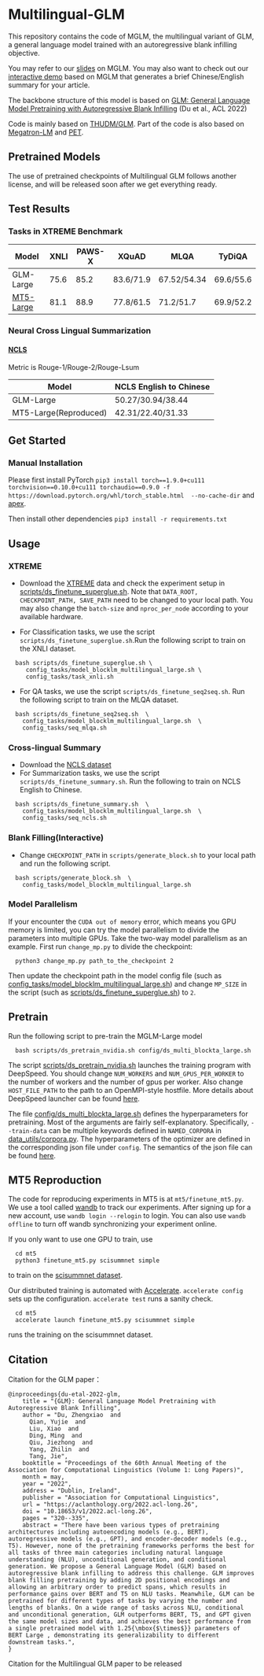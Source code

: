 # Multilingual-GLM
This repository contains the code of MGLM, the multilingual variant of GLM, a general language model trained with an autoregressive blank infilling objective. 

You may refer to our [slides](https://github.com/truthbutcher/studymaterials/blob/main/MultiGLM.pdf) on MGLM. You may also want to check out our [interactive demo](https://www.sci-brain.cn/innovations/multilingual_big_model) based on MGLM that generates a brief Chinese/English summary for your article.

The backbone structure of this model is based on [GLM: General Language Model Pretraining with Autoregressive Blank Infilling](https://aclanthology.org/2022.acl-long.26/) (Du et al., ACL 2022) 

Code is mainly based on [THUDM/GLM](https://github.com/THUDM/GLM). Part of the code is also based on [Megatron-LM](https://github.com/NVIDIA/Megatron-LM) and [PET](https://github.com/timoschick/pet).

## Pretrained Models
<!--
Here are the download links to our

[Pretrained Checkpoint](https://static.aminer.cn/misc/MultiGLM/1B/pretrained.pt) (13.9 GB)

[Finetuned All-to-Chinese Summarizer Checkpoint](https://static.aminer.cn/misc/MultiGLM/1B/summarizer_zh.pt) (2.0 GB)

[Model Configuration File](https://static.aminer.cn/misc/MultiGLM/1B/model_blocklm_multilingual_large.sh)

[Multilingual Tokenizer](https://static.aminer.cn/misc/MultiGLM/1B/mglm250k/mglm250k-uni.model) 
-->
The use of pretrained checkpoints of Multilingual GLM follows another license, and will be released soon after we get everything ready. 

## Test Results

### Tasks in XTREME Benchmark
|  Model | XNLI | PAWS-X | XQuAD | MLQA | TyDiQA |
|  ----  | ---- | ---- | ---- | ---- | ---- |
| GLM-Large  | 75.6 | 85.2 | 83.6/71.9 | 67.52/54.34 |69.6/55.6 |
| [MT5-Large](https://github.com/google-research/multilingual-t5) | 81.1 | 88.9 | 77.8/61.5 | 71.2/51.7 | 69.9/52.2 |


### Neural Cross Lingual Summarization

#### [NCLS](https://aclanthology.org/D19-1302/)

Metric is Rouge-1/Rouge-2/Rouge-Lsum

|  Model | NCLS English to Chinese|
|  ----  | ---- | 
| GLM-Large  | 50.27/30.94/38.44 | 
| MT5-Large(Reproduced) | 42.31/22.40/31.33 |

## Get Started
<!--
### Docker Image
We prepare two docker images based on CUDA 10.2 and CUDA 11.2. You can pull the pre-built images from Docker Hub and run with docker v19.03+
  ```shell
    docker run --gpus all --rm -it --ipc=host zxdu20/glm-cuda102
  ```
  or replace `glm-cuda102` with `glm-cuda112`.

  You can also modify the image according to your requirements in [docker/cuda102.dockerfile](docker/cuda102.dockerfile) and build the image yourself
  ```shell
    docker build -f cuda102.dockerfile . -t glm-cuda102
  ```
-->
### Manual Installation
Please first install PyTorch 
`pip3 install torch==1.9.0+cu111 torchvision==0.10.0+cu111 torchaudio==0.9.0 -f https://download.pytorch.org/whl/torch_stable.html  --no-cache-dir`
and [apex](https://github.com/NVIDIA/apex).

Then install other dependencies
`pip3 install -r requirements.txt`


## Usage

### XTREME

- Download the [XTREME](https://sites.research.google/xtreme/) data and check the experiment setup in 
  [scripts/ds_finetune_superglue.sh](scripts/ds_finetune_superglue.sh). Note that `DATA_ROOT, CHECKPOINT_PATH, SAVE_PATH` 
  need to be changed to your local path. You may also change the `batch-size` and `nproc_per_node` according to your 
  available hardware.

- For Classification tasks, we use the script `scripts/ds_finetune_superglue.sh`.Run the following script to train on the XNLI dataset.
```shell
  bash scripts/ds_finetune_superglue.sh \
     config_tasks/model_blocklm_multilingual_large.sh \
     config_tasks/task_xnli.sh
```

- For QA tasks, we use the script `scripts/ds_finetune_seq2seq.sh`. Run the following script to train on the MLQA dataset.
```shell
  bash scripts/ds_finetune_seq2seq.sh  \
    config_tasks/model_blocklm_multilingual_large.sh  \
    config_tasks/seq_mlqa.sh
```
### Cross-lingual Summary
- Download the [NCLS dataset](https://github.com/ZNLP/NCLS-Corpora)
- For Summarization tasks, we use the script `scripts/ds_finetune_summary.sh`. Run the following to train on NCLS English to Chinese. 
```shell
  bash scripts/ds_finetune_summary.sh  \
    config_tasks/model_blocklm_multilingual_large.sh  \
    config_tasks/seq_ncls.sh
```

### Blank Filling(Interactive)
- Change `CHECKPOINT_PATH` in  `scripts/generate_block.sh` to your local path and run the following script.
```shell
  bash scripts/generate_block.sh  \
    config_tasks/model_blocklm_multilingual_large.sh
```

### Model Parallelism
If your encounter the `CUDA out of memory` error, which means you GPU memory is limited, you can try the model parallelism to divide the parameters into multiple GPUs. Take the two-way model parallelism as an example. First run `change_mp.py` to divide the checkpoint:
```shell
  python3 change_mp.py path_to_the_checkpoint 2
```
Then update the checkpoint path in the model config file (such as [config_tasks/model_blocklm_multilingual_large.sh](config_tasks/model_blocklm_multilingual_large.sh)) and change `MP_SIZE` in the script (such as [scripts/ds_finetune_superglue.sh](scripts/ds_finetune_superglue.sh)) to `2`.

## Pretrain
Run the following script to pre-train the MGLM-Large model
```shell
  bash scripts/ds_pretrain_nvidia.sh config/ds_multi_blockta_large.sh
```

The script [scripts/ds_pretrain_nvidia.sh](scripts/ds_pretrain_nvidia.sh) launches the training program with DeepSpeed. You should change `NUM_WORKERS` and `NUM_GPUS_PER_WORKER` to the number of workers and the number of gpus per worker. Also change `HOST_FILE_PATH` to the path to an OpenMPI-style hostfile. More details about DeepSpeed launcher can be found [here](https://www.deepspeed.ai/getting-started/#resource-configuration-multi-node).

The file [config/ds_multi_blockta_large.sh](config/ds_multi_blockta_large.sh) defines the hyperparameters for pretraining. Most of the arguments are fairly self-explanatory. Specifically, `--train-data` can be multiple keywords defined in `NAMED_CORPORA` in [data_utils/corpora.py](data_utils/corpora.py). The hyperparameters of the optimizer are defined in the corresponding json file under `config`. The semantics of the json file can be found [here](https://www.deepspeed.ai/docs/config-json).

## MT5 Reproduction 
The code for reproducing experiments in MT5 is at `mt5/finetune_mt5.py`. We use a tool called [wandb](https://wandb.ai/site) to track our experiments. After signing up for a new account, use `wandb login --relogin` to login. You can also use `wandb offline` to turn off wandb synchronizing your experiment online.

If you only want to use one GPU to train, use
```shell
  cd mt5
  python3 finetune_mt5.py scisummnet simple
``` 
to train on the [scisummnet dataset](https://cs.stanford.edu/~myasu/projects/scisumm_net/). 

Our distributed training is automated with [Accelerate](https://huggingface.co/docs/accelerate/index). `accelerate config` sets up the configuration. `accelerate test` runs a sanity check.
```shell
  cd mt5
  accelerate launch finetune_mt5.py scisummnet simple
``` 
runs the training on the scisummnet dataset.

## Citation 
Citation for the GLM paper： 
```
@inproceedings{du-etal-2022-glm,
    title = "{GLM}: General Language Model Pretraining with Autoregressive Blank Infilling",
    author = "Du, Zhengxiao  and
      Qian, Yujie  and
      Liu, Xiao  and
      Ding, Ming  and
      Qiu, Jiezhong  and
      Yang, Zhilin  and
      Tang, Jie",
    booktitle = "Proceedings of the 60th Annual Meeting of the Association for Computational Linguistics (Volume 1: Long Papers)",
    month = may,
    year = "2022",
    address = "Dublin, Ireland",
    publisher = "Association for Computational Linguistics",
    url = "https://aclanthology.org/2022.acl-long.26",
    doi = "10.18653/v1/2022.acl-long.26",
    pages = "320--335",
    abstract = "There have been various types of pretraining architectures including autoencoding models (e.g., BERT), autoregressive models (e.g., GPT), and encoder-decoder models (e.g., T5). However, none of the pretraining frameworks performs the best for all tasks of three main categories including natural language understanding (NLU), unconditional generation, and conditional generation. We propose a General Language Model (GLM) based on autoregressive blank infilling to address this challenge. GLM improves blank filling pretraining by adding 2D positional encodings and allowing an arbitrary order to predict spans, which results in performance gains over BERT and T5 on NLU tasks. Meanwhile, GLM can be pretrained for different types of tasks by varying the number and lengths of blanks. On a wide range of tasks across NLU, conditional and unconditional generation, GLM outperforms BERT, T5, and GPT given the same model sizes and data, and achieves the best performance from a single pretrained model with 1.25{\mbox{$\times$}} parameters of BERT Large , demonstrating its generalizability to different downstream tasks.",
}
```

Citation for the Multilingual GLM paper to be released
